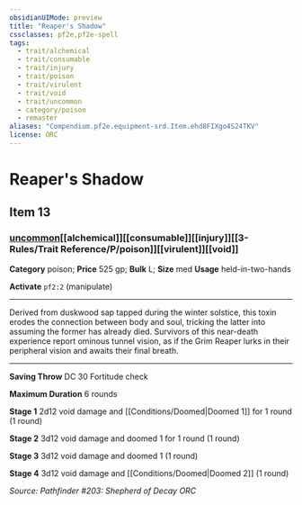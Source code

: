 ```yaml
---
obsidianUIMode: preview
title: "Reaper's Shadow"
cssclasses: pf2e,pf2e-spell
tags:
  - trait/alchemical
  - trait/consumable
  - trait/injury
  - trait/poison
  - trait/virulent
  - trait/void
  - trait/uncommon
  - category/poison
  - remaster
aliases: "Compendium.pf2e.equipment-srd.Item.ehd8FIXgo4S24TKV"
license: ORC
---
```

# Reaper's Shadow
## Item 13
### [uncommon](uncommon "Uncommon Rarity Trait")[[alchemical]][[consumable]][[injury]][[3-Rules/Trait Reference/P/poison]][[virulent]][[void]]

**Category** poison; 
**Price** 525 gp; 
**Bulk** L; **Size** med
**Usage** held-in-two-hands

**Activate** `pf2:2` (manipulate)

* * *

Derived from duskwood sap tapped during the winter solstice, this toxin erodes the connection between body and soul, tricking the latter into assuming the former has already died. Survivors of this near-death experience report ominous tunnel vision, as if the Grim Reaper lurks in their peripheral vision and awaits their final breath.

* * *

**Saving Throw** DC 30 Fortitude check

**Maximum Duration** 6 rounds

**Stage 1** 2d12 void damage and [[Conditions/Doomed|Doomed 1]] for 1 round (1 round)

**Stage 2** 3d12 void damage and doomed 1 for 1 round (1 round)

**Stage 3** 3d12 void damage and doomed 1 (1 round)

**Stage 4** 3d12 void damage and [[Conditions/Doomed|Doomed 2]] (1 round)

*Source: Pathfinder #203: Shepherd of Decay*
*ORC*